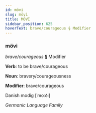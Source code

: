 ```yaml
---
id: mövi
slug: mövi
title: MÖVİ
sidebar_position: 625
hoverText: brave/courageous § Modifier
---
```


### mövi

*brave/courageous* **§** Modifier

**Verb**: to be brave/courageous

**Noun**: bravery/courageousness

**Modifier**: brave/courageous

Danish modig [ˈmoːði]

*Germanic Language Family*